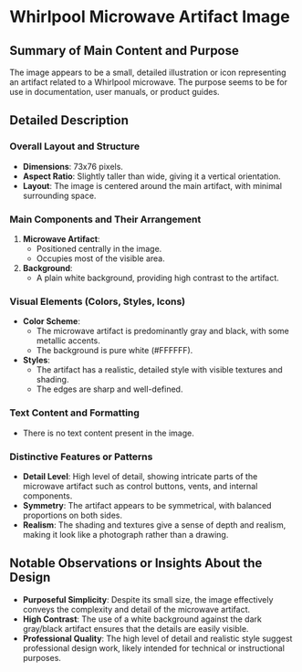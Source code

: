 # Whirlpool Microwave Artifact Image

## Summary of Main Content and Purpose
The image appears to be a small, detailed illustration or icon representing an artifact related to a Whirlpool microwave. The purpose seems to be for use in documentation, user manuals, or product guides.

## Detailed Description

### Overall Layout and Structure
- **Dimensions**: 73x76 pixels.
- **Aspect Ratio**: Slightly taller than wide, giving it a vertical orientation.
- **Layout**: The image is centered around the main artifact, with minimal surrounding space.

### Main Components and Their Arrangement
1. **Microwave Artifact**:
   - Positioned centrally in the image.
   - Occupies most of the visible area.
2. **Background**:
   - A plain white background, providing high contrast to the artifact.

### Visual Elements (Colors, Styles, Icons)
- **Color Scheme**:
  - The microwave artifact is predominantly gray and black, with some metallic accents.
  - The background is pure white (#FFFFFF).
- **Styles**:
  - The artifact has a realistic, detailed style with visible textures and shading.
  - The edges are sharp and well-defined.

### Text Content and Formatting
- There is no text content present in the image.

### Distinctive Features or Patterns
- **Detail Level**: High level of detail, showing intricate parts of the microwave artifact such as control buttons, vents, and internal components.
- **Symmetry**: The artifact appears to be symmetrical, with balanced proportions on both sides.
- **Realism**: The shading and textures give a sense of depth and realism, making it look like a photograph rather than a drawing.

## Notable Observations or Insights About the Design
- **Purposeful Simplicity**: Despite its small size, the image effectively conveys the complexity and detail of the microwave artifact.
- **High Contrast**: The use of a white background against the dark gray/black artifact ensures that the details are easily visible.
- **Professional Quality**: The high level of detail and realistic style suggest professional design work, likely intended for technical or instructional purposes.